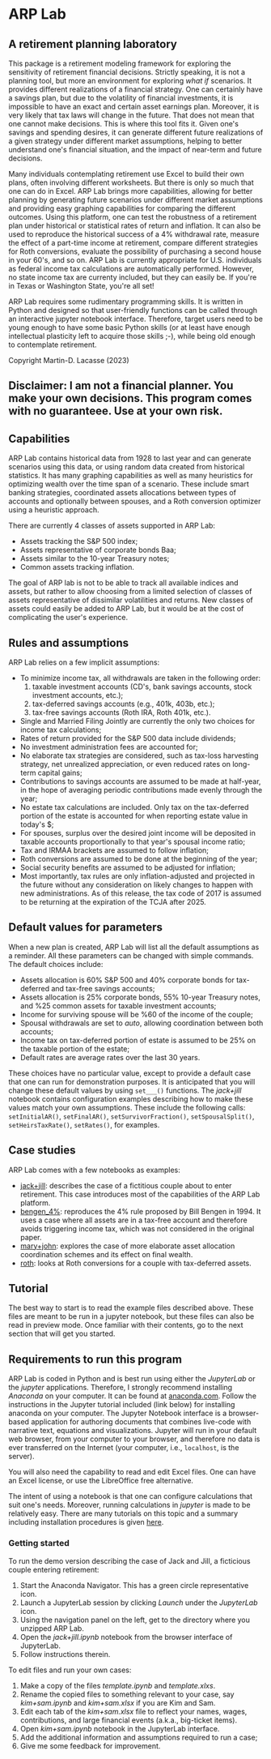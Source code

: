 # ARP Lab
## A retirement planning laboratory

This package is a retirement modeling framework for exploring the sensitivity of retirement financial decisions. Strictly speaking, it is not a planning tool, but more an environment for exploring *what if* scenarios. It provides different realizations of a financial strategy. One can certainly have a savings plan, but due to the volatility of financial investments, it is impossible to have an exact and certain asset earnings plan. Moreover, it is very likely that tax laws will change in the future. That does not mean that one cannot make decisions. This is where this tool fits it. Given one's savings and spending desires, it can generate different future realizations of a given strategy under different market assumptions, helping to better understand one's financial situation, and the impact of near-term and future decisions.

Many individuals contemplating retirement use Excel to build their own plans, often involving different worksheets. But there is only so much that one can do in Excel. ARP Lab brings more capabilities, allowing for better planning by generating future scenarios under different market assumptions and providing easy graphing capabilities for comparing the different outcomes. Using this platform, one can test the robustness of a retirement plan under historical or statistical rates of return and inflation. It can also be used to reproduce the historical success of a 4% withdrawal rate, measure the effect of a part-time income at retirement, compare different strategies for Roth conversions, evaluate the possibility of purchasing a second house in your 60's, and so on. ARP Lab is currently appropriate for U.S. individuals as federal income tax calculations are automatically performed. However, no state income tax are currenty included, but they can easily be. If you're in Texas or Washington State, you're all set!

ARP Lab requires some rudimentary programming skills. It is written in Python and designed so that user-friendly functions can be called through an interactive jupyter notebook interface. Therefore, target users need to be young enough to have some basic Python skills (or at least have enough intellectual plasticity left to acquire those skills ;-), while being old enough to contemplate retirement. 

Copyright Martin-D. Lacasse (2023)

Disclaimer: I am not a financial planner. You make your own decisions. This program comes with no guaranteee. Use at your own risk.
---------------------------------------------------------------------------------------------------------------------------------

## Capabilities
ARP Lab contains historical data from 1928 to last year and can generate scenarios using this data,
or using random data created from historical statistics. It has many graphing capabilities as well
as many heuristics for optimizing wealth over the time span of a scenario.
These include smart banking strategies, coordinated assets allocations between types of accounts and optionally between spouses, and a Roth conversion optimizer using a heuristic approach. 

There are currently 4 classes of assets supported in ARP Lab:

- Assets tracking the S&P 500 index;
- Assets representative of corporate bonds Baa;
- Assets similar to the 10-year Treasury notes;
- Common assets tracking inflation.

The goal of ARP lab is not to be able to track all available indices and assets, but rather to allow choosing from a limited selection of classes of assets representative of dissimilar volatilities and returns. New classes of assets could easily be added to ARP Lab, but it would be at the cost of complicating the user's experience. 

## Rules and assumptions
ARP Lab relies on a few implicit assumptions:

- To minimize income tax, all withdrawals are taken in the following order:
    1) taxable investment accounts (CD's, bank savings accounts, stock investment accounts, etc.);
    2) tax-deferred savings accounts (e.g., 401k, 403b, etc.);
    3) tax-free savings accounts (Roth IRA, Roth 401k, etc.).
- Single and Married Filing Jointly are currently the only two choices for income tax calculations;
- Rates of return provided for the S&P 500 data include dividends;
- No investment administration fees are accounted for;
- No elaborate tax strategies are considered, such as tax-loss harvesting strategy, net unrealized appreciation, or even reduced rates on long-term capital gains;
- Contributions to savings accounts are assumed to be made at half-year, in the hope of averaging periodic contributions made evenly through the year;
- No estate tax calculations are included. Only tax on the tax-deferred portion of the estate is accounted for when reporting estate value in today's $;
- For spouses, surplus over the desired joint income will be deposited in taxable accounts proportionally to that year's spousal income ratio;
- Tax and IRMAA brackets are assumed to follow inflation;
- Roth conversions are assumed to be done at the beginning of the year;
- Social security benefits are assumed to be adjusted for inflation;
- Most importantly, tax rules are only inflation-adjusted and projected in the future without any consideration on likely changes to happen with new administrations. As of this release, the tax code of 2017 is assumed to be returning at the expiration of the TCJA after 2025.

## Default values for parameters
When a new plan is created, ARP Lab will list all the default assumptions as a reminder. All these parameters can be changed with simple commands.
The default choices include:

- Assets allocation is 60% S&P 500 and 40% corporate bonds for tax-deferred and tax-free savings accounts;
- Assets allocation is 25% corporate bonds, 55% 10-year Treasury notes, and %25 common assets for taxable investment accounts; 
- Income for surviving spouse will be %60 of the income of the couple; 
- Spousal withdrawals are set to *auto*, allowing coordination between both accounts; 
- Income tax on tax-deferred portion of estate is assumed to be 25% on the taxable portion of the estate; 
- Default rates are average rates over the last 30 years.

These choices have no particular value, except to provide a default case that one can run for demonstration purposes.
It is anticipated that you will change these default values by using `set___()` functions. The *jack+jill* notebook contains configuration examples describing how to make these values
match your own assumptions. These include the following calls:
    `setInitialAR()`, `setFinalAR()`, `setSurvivorFraction()`, `setSpousalSplit()`, `setHeirsTaxRate()`,  `setRates()`, for examples.

## Case studies
ARP Lab comes with a few notebooks as examples:
- [jack+jill](https://github.com/mdlacasse/ARP-Lab/blob/main/jack+jill.ipynb): describes the case of a fictitious couple about to enter retirement. This case introduces most of the capabilities of the ARP Lab platform.
- [bengen_4%](https://github.com/mdlacasse/ARP-Lab/blob/main/bengen_4%.ipynb): reproduces the 4% rule proposed by Bill Bengen in 1994. It uses a case where all assets are in a tax-free account and therefore avoids triggering income tax, which was not considered in the original paper.
- [mary+john](https://github.com/mdlacasse/ARP-Lab/blob/main/mary+john.ipynb): explores the case of more elaborate asset allocation coordination schemes and its effect on final wealth.
- [roth](https://github.com/mdlacasse/ARP-Lab/blob/main/roth.ipynb): looks at Roth conversions for a couple with tax-deferred assets.

## Tutorial
The best way to start is to read the example files described above. These files are meant to be run in a jupyter notebook, but these files can also be read in preview mode. Once familiar with their contents, go to the next section that will get you started.

## Requirements to run this program
ARP Lab is coded in Python and is best run using either the *JupyterLab* or the *jupyter* applications. Therefore, I strongly recommend installing *Anaconda* on your computer. It can be found at [anaconda.com](https://anaconda.com). Follow the instructions in the Jupyter tutorial included (link below) for installing anaconda on your computer. The Jupyter Notebook interface is a browser-based application for authoring documents that combines live-code with narrative text, equations and visualizations. Jupyter will run in your default web browser, from your computer to your browser, and therefore no data is ever transferred on the Internet (your computer, i.e., `localhost`, is the server).

You will also need the capability to read and edit Excel files. One can have an Excel license, or use the LibreOffice free alternative.

The intent of using a notebook is that one can configure calculations that suit one's needs. Moreover, running calculations in *jupyter* is made to be relatively easy. There are many tutorials on this topic and a summary including installation procedures is given [here](https://github.com/mdlacasse/ARP-Lab/blob/main/Jupyter_tutorial.md).

### Getting started
To run the demo version describing the case of Jack and Jill, a ficticious couple entering retirement:
1) Start the Anaconda Navigator. This has a green circle representative icon.
2) Launch a JupyterLab session by clicking *Launch* under the *JupyterLab* icon.
3) Using the navigation panel on the left, get to the directory where you unzipped ARP Lab.
4) Open the *jack+jill.ipynb* notebook from the browser interface of JupyterLab.
5) Follow instructions therein.

To edit files and run your own cases:
1) Make a copy of the files *template.ipynb* and *template.xlxs*.
2) Rename the copied files to something relevant to your case, say *kim+sam.ipynb* and *kim+sam.xlsx* if you are Kim and Sam.
3) Edit each tab of the *kim+sam.xlsx* file to reflect your names, wages, contributions, and large financial events (a.k.a., big-ticket items).
4) Open *kim+sam.ipynb* notebook in the JupyterLab interface.
5) Add the additional information and assumptions required to run a case;
6) Give me some feedback for improvement.

